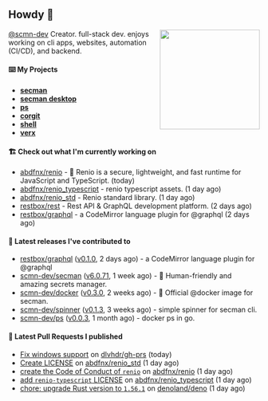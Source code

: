 ## Howdy 👋

<img align="right" src="https://github.com/abdfnx.png" width="200">

[@scmn-dev](https://github.com/scmn-dev) Creator. full-stack dev. enjoys working on cli apps, websites, automation (CI/CD), and backend.

#### ⌨️ My Projects

- [**secman**](https://github.com/scmn-dev/secman)
- [**secman desktop**](https://github.com/scmn-dev/desktop)
- [**ps**](https://github.com/scmn-dev/ps)
- [**corgit**](https://github.com/abdfnx/corgit)
- [**shell**](https://github.com/abdfnx/shell)
- [**verx**](https://github.com/abdfnx/verx)

#### 🏗️ Check out what I'm currently working on


- [abdfnx/renio](https://github.com/abdfnx/renio) - 🦏 Renio is a secure, lightweight, and fast runtime for JavaScript and TypeScript. (today)
- [abdfnx/renio_typescript](https://github.com/abdfnx/renio_typescript) - renio typescript assets. (1 day ago)
- [abdfnx/renio_std](https://github.com/abdfnx/renio_std) - Renio standard library. (1 day ago)
- [restbox/rest](https://github.com/restbox/rest) - Rest API &amp; GraphQL development platform. (2 days ago)
- [restbox/graphql](https://github.com/restbox/graphql) - a CodeMirror language plugin for @graphql (2 days ago)

#### 🔭 Latest releases I've contributed to

- [restbox/graphql](https://github.com/restbox/graphql) ([v0.1.0](https://github.com/restbox/graphql/releases/tag/v0.1.0), 2 days ago) - a CodeMirror language plugin for @graphql
- [scmn-dev/secman](https://github.com/scmn-dev/secman) ([v6.0.71](https://github.com/scmn-dev/secman/releases/tag/v6.0.71), 1 week ago) - 👊 Human-friendly and amazing secrets manager.
- [scmn-dev/docker](https://github.com/scmn-dev/docker) ([v0.3.0](https://github.com/scmn-dev/docker/releases/tag/v0.3.0), 2 weeks ago) - 🐳 Official @docker image for secman.
- [scmn-dev/spinner](https://github.com/scmn-dev/spinner) ([v0.1.3](https://github.com/scmn-dev/spinner/releases/tag/v0.1.3), 3 weeks ago) - simple spinner for secman cli.
- [scmn-dev/ps](https://github.com/scmn-dev/ps) ([v0.0.3](https://github.com/scmn-dev/ps/releases/tag/v0.0.3), 1 month ago) - docker ps in go.

#### 🔨 Latest Pull Requests I published

- [Fix windows support](https://github.com/dlvhdr/gh-prs/pull/11) on [dlvhdr/gh-prs](https://github.com/dlvhdr/gh-prs) (today)
- [Create LICENSE](https://github.com/abdfnx/renio_std/pull/1) on [abdfnx/renio_std](https://github.com/abdfnx/renio_std) (1 day ago)
- [create the Code of Conduct of `renio`](https://github.com/abdfnx/renio/pull/2) on [abdfnx/renio](https://github.com/abdfnx/renio) (1 day ago)
- [add `renio-typescript` LICENSE](https://github.com/abdfnx/renio_typescript/pull/1) on [abdfnx/renio_typescript](https://github.com/abdfnx/renio_typescript) (1 day ago)
- [chore: upgrade Rust version to `1.56.1`](https://github.com/denoland/deno/pull/12870) on [denoland/deno](https://github.com/denoland/deno) (1 day ago)
